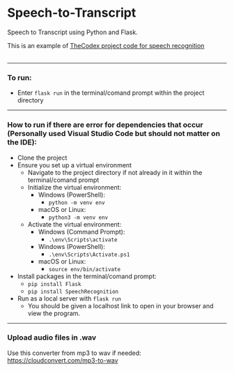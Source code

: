 # Speech-to-Transcript
Speech to Transcript using Python and Flask.

This is an example of [TheCodex project code for speech recognition](https://github.com/TheCodex-Me/Projects)
<br></br>

---
### To run:
* Enter `flask run` in the terminal/comand prompt within the project directory
---
### How to run if there are error for dependencies that occur (Personally used Visual Studio Code but should not matter on the IDE):
* Clone the project
* Ensure you set up a virtual environment
  * Navigate to the project directory if not already in it within the terminal/comand prompt
  * Initialize the virtual environment:
    * Windows (PowerShell):
      * `python -m venv env`
    * macOS or Linux:
      * `python3 -m venv env`
  * Activate the virtual environment:
    * Windows (Command Prompt):
      * `.\env\Scripts\activate`
    * Windows (PowerShell):
      * `.\env\Scripts\Activate.ps1`
    * macOS or Linux:
      * `source env/bin/activate`
* Install packages in the terminal/comand prompt:
  * `pip install Flask`
  * `pip install SpeechRecognition`
* Run as a local server with `flask run`
  * You should be given a localhost link to open in your browser and view the program.

 ---
 ### Upload audio files in .wav
 Use this converter from mp3 to wav if needed: https://cloudconvert.com/mp3-to-wav
